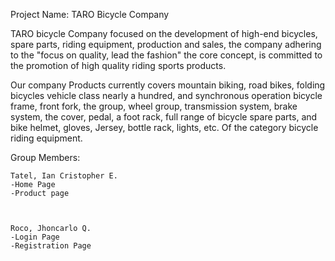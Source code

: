 Project Name: TARO Bicycle Company 

TARO bicycle Company focused on the development of high-end bicycles, spare parts, riding equipment, production and sales, the company adhering to the "focus on quality, lead the fashion" the core concept, is committed to the promotion of high quality riding sports products.

Our company Products currently covers mountain biking, road bikes, folding bicycles vehicle class nearly a hundred, and synchronous operation bicycle frame, front fork, the group, wheel group, transmission system, brake system, the cover, pedal, a foot rack, full range of bicycle spare parts, and bike helmet, gloves, Jersey, bottle rack, lights, etc. Of the category bicycle riding equipment.

Group Members:

    Tatel, Ian Cristopher E.
	-Home Page
	-Product page
	


    Roco, Jhoncarlo Q.
	-Login Page
	-Registration Page


